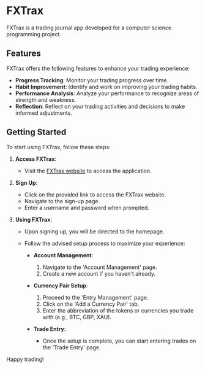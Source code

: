 # FXTrax

FXTrax is a trading journal app developed for a computer science programming project.

## Features

FXTrax offers the following features to enhance your trading experience:

- **Progress Tracking**: Monitor your trading progress over time.
- **Habit Improvement**: Identify and work on improving your trading habits.
- **Performance Analysis**: Analyze your performance to recognize areas of strength and weakness.
- **Reflection**: Reflect on your trading activities and decisions to make informed adjustments.

## Getting Started

To start using FXTrax, follow these steps:

1. **Access FXTrax**:

   - Visit the [FXTrax website](https://project-rho-hazel.vercel.app/) to access the application.

2. **Sign Up**:

   - Click on the provided link to access the FXTrax website.
   - Navigate to the sign-up page.
   - Enter a username and password when prompted.

3. **Using FXTrax**:

   - Upon signing up, you will be directed to the homepage.
   - Follow the advised setup process to maximize your experience:

     - **Account Management**:

       1. Navigate to the 'Account Management' page.
       2. Create a new account if you haven't already.

     - **Currency Pair Setup**:

       1. Proceed to the 'Entry Management' page.
       2. Click on the 'Add a Currency Pair' tab.
       3. Enter the abbreviation of the tokens or currencies you trade with (e.g., BTC, GBP, XAU).

     - **Trade Entry**:
       - Once the setup is complete, you can start entering trades on the 'Trade Entry' page.

Happy trading!
